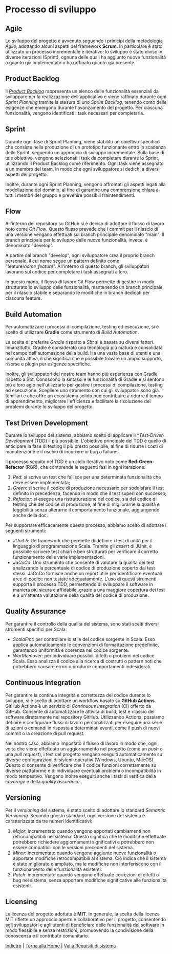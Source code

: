 # Processo di sviluppo

## Agile
Lo sviluppo del progetto è avvenuto seguendo i prinicipi della metodologia *Agile*, adottando alcuni aspetti del framework **Scrum**. In particolare è stato utilizzato un processo incrementale e iterativo: lo sviluppo è stato diviso in diverse iterazioni (Sprint), ognuna delle quali ha aggiunto nuove funzionalità a quanto già implementato o ha raffinato quanto già presente.

## Product Backlog
Il [*Product Backlog*](../process/README.md) rappresenta un elenco delle funzionalità essenziali da sviluppare per la realizzazione dell'applicativo e viene raffinato durante ogni *Sprint Planning* tramite la stesura di uno *Sprint Backlog*, tenendo conto delle esigenze che emergono durante l'avanzamento del progetto. Per ciascuna funzionalità, vengono identificati i task necessari per completarla.

## Sprint
Durante ogni fase di Sprint Planning, viene stabilito un obiettivo specifico che consiste nella produzione di un prototipo funzionante entro la scadenza dello Sprint, seguendo un approccio di sviluppo incrementale. Sulla base di tale obiettivo, vengono selezionati i task da completare durante lo Sprint, utilizzando il Product Backlog come riferimento. Ogni task viene assegnato a un membro del team, in modo che ogni sviluppatore si dedichi a diversi aspetti del progetto.

Inoltre, durante ogni Sprint Planning, vengono affrontati gli aspetti legati alla modellazione del dominio, al fine di garantire una comprensione chiara a tutti i membri del gruppo e prevenire possibili fraintendimenti.

## Flow
All'interno del repository su GitHub si è deciso di adottare il flusso di lavoro noto come *Git Flow*. Questo flusso prevede che i commit per il rilascio di una versione vengano effettuati sul branch principale denominato "main". Il branch principale per lo sviluppo delle nuove funzionalità, invece, è denominato "develop".

A partire dal branch "develop", ogni sviluppatore crea il proprio branch personale, il cui nome segue un pattern definito come "feature/*nome_feature*". All'interno di questo branch, gli sviluppatori lavorano sul codice per completare i task assegnati a loro.

In questo modo, il flusso di lavoro Git Flow permette di gestire in modo strutturato lo sviluppo delle funzionalità, mantenendo un branch principale per il rilascio stabile e separando le modifiche in branch dedicati per ciascuna feature.

## Build Automation
Per automatizzare i processi di compilazione, testing ed esecuzione, si è scelto di utilizzare **Gradle** come strumento di *Build Automation*.

La scelta di preferire *Gradle* rispetto a *Sbt* si è basata su diversi fattori. Innanzitutto, Gradle è considerato una tecnologia più matura e consolidata nel campo dell'automazione della build. Ha una vasta base di utenti e una comunità attiva, il che significa che è possibile trovare un ampio supporto, risorse e plugin per esigenze specifiche.

Inoltre, gli sviluppatori del nostro team hanno più esperienza con Gradle rispetto a Sbt. Conoscono la sintassi e le funzionalità di Gradle e si sentono più a loro agio nell'utilizzarlo per gestire i processi di compilazione, testing ed esecuzione. Scegliere uno strumento con cui gli sviluppatori sono già familiari e che offre un ecosistema solido può contribuire a ridurre il tempo di apprendimento, migliorare l'efficienza e facilitare la risoluzione dei problemi durante lo sviluppo del progetto.

## Test Driven Development
Durante lo sviluppo del sistema, abbiamo scelto di applicare il **Test-Driven Development* (TDD) il più possibile. L'obiettivo principale del TDD è quello di anticipare la fase di testing il più presto possibile, al fine di ridurre i costi di manutenzione e il rischio di incorrere in bug o failures.

Il processo seguito nel TDD è un ciclo iterativo noto come **Red-Green-Refactor** (RGR), che comprende le seguenti fasi in ogni iterazione:
1. *Red*: si scrive un test che fallisce per una determinata funzionalità che deve essere implementata;
2. *Green*: si scrive il codice di produzione necessario per soddisfare il test definito in precedenza, facendo in modo che il test superi con successo;
3. *Refactor*: si esegue una ristrutturazione del codice, sia del codice di testing che del codice di produzione, al fine di migliorarne la qualità e leggibilità senza alterarne il comportamento funzionale, aggiungendo anche della doc.

Per supportare efficacemente questo processo, abbiamo scelto di adottare i seguenti strumenti:
- *JUnit 5*: Un framework che permette di definire i test di unità per il linguaggio di programmazione Scala. Tramite gli *assert* di JUnit, è possibile scrivere test chiari e ben strutturati per verificare il corretto funzionamento delle varie implementazioni.
- *JaCoCo*: Uno strumento che  consente di valutare la qualità dei test analizzando la percentuale di codice di produzione coperto dai test stessi. JaCoCo fornisce anche un report utile per identificare eventuali aree di codice non testate adeguatamente.
L'uso di questi strumenti supporta il processo TDD, permettendo di sviluppare il software in maniera più sicura e affidabile, grazie a una maggiore copertura dei test e a un'attenta valutazione della qualità del codice di produzione.

## Quality Assurance
Per garantire il controllo della qualità del sistema, sono stati scelti diversi strumenti specifici per Scala:
- *ScalaFmt*: per controllare lo stile del codice sorgente in Scala. Esso applica automaticamente le convenzioni di formattazione predefinite, garantendo uniformità e coerenza nel codice sorgente.
- *WartRemover*: per individuare possibili difetti o problemi nel codice Scala. Esso analizza il codice alla ricerca di costrutti o pattern noti che potrebbero causare errori o produrre comportamenti indesiderati.

## Continuous Integration
Per garantire la continua integrità e correttezza del codice durante lo sviluppo, si è scelto di adottare un workflow basato su **GitHub Actions**. GitHub Actions è un servizio di *Continuous Integration* (CI) offerto da GitHub. Consente di automatizzare le attività di build, test e rilascio del software direttamente nel repository GitHub. Utilizzando Actions, possiamo definire e configurare flussi di lavoro personalizzati per eseguire una serie di azioni o comandi in risposta a determinati eventi, come il push di nuovi commit o la creazione di pull request.

Nel nostro caso, abbiamo impostato il flusso di lavoro in modo che, ogni volta che viene effettuato un aggiornamento nel progetto (come un *push* o una *pull request*), i test del progetto vengano eseguiti automaticamente su diverse configurazioni di sistemi operativi (Windows, Ubuntu, MacOS). Questo ci consente di verificare che il codice funzioni correttamente su diverse piattaforme e di individuare eventuali problemi o incompatibilità in modo tempestivo. Vengono inoltre eseguiti anche i task di verifica della *coverage* e della *quality assurance*.

## Versioning
Per il *versioning* del sistema, è stato scelto di adottare lo standard *Semantic Versioning*. Secondo questo standard, ogni versione del sistema è caratterizzata da tre numeri identificativi: 
1. *Major*: incrementato quando vengono apportati cambiamenti non retrocompatibili nel sistema. Questo significa che le modifiche effettuate potrebbero richiedere aggiornamenti significativi e potrebbero non essere compatibili con le versioni precedenti del sistema.
2. *Minor*: incrementato quando vengono aggiunte nuove funzionalità o apportate modifiche retrocompatibili al sistema. Ciò indica che il sistema è stato migliorato o ampliato, ma le modifiche non interferiscono con il funzionamento delle funzionalità esistenti.
3. *Patch*: incrementato quando vengono effettuate correzioni di difetti o bug nel sistema, senza apportare modifiche significative alle funzionalità esistenti.

## Licensing
La licenza del progetto adottata è **MIT**. In generale, la scelta della licenza MIT riflette un approccio aperto e collaborativo per il progetto, consentendo agli sviluppatori e agli utenti di beneficiare delle funzionalità del software in modo flessibile e senza restrizioni, promuovendo la condivisione della conoscenza e il contributo comunitario.

[Indietro](../1-introduction/README.md) | [Torna alla Home](../README.md) | [Vai a Requisiti di sistema](../3-requirements/README.md)
